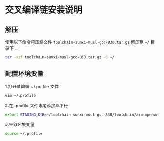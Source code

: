 # 交叉编译链安装说明

## 解压

使用以下命令将压缩文件 `toolchain-sunxi-musl-gcc-830.tar.gz` 解压到 `~/` 目录下：
   ```bash
   tar -xzf toolchain-sunxi-musl-gcc-830.tar.gz -C ~/
   ```
## 配置环境变量

1.打开或编辑 ~/.profile 文件：
   ```bash
   vim ~/.profile
   ```
2.在 .profile 文件末尾添加以下行
   ```bash
   export STAGING_DIR=~/toolchain-sunxi-musl-gcc-830/toolchain/arm-openwrt-linux-muslgnueabi:$STAGING_DIR
   ```
3.生效环境变量
   ```bash
   source ~/.profile
   ```
